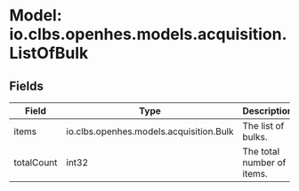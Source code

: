 # Model: io.clbs.openhes.models.acquisition.ListOfBulk

## Fields

| Field | Type | Description |
| --- | --- | --- |
| items | io.clbs.openhes.models.acquisition.Bulk | The list of bulks. |
| totalCount | int32 | The total number of items. |

